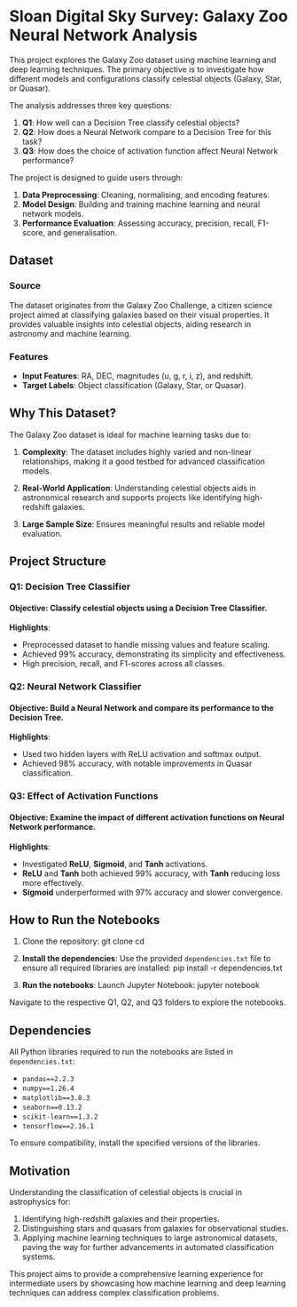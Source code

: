 # Sloan Digital Sky Survey: Galaxy Zoo Neural Network Analysis

This project explores the Galaxy Zoo dataset using machine learning and deep learning techniques. The primary objective is to investigate how different models and configurations classify celestial objects (Galaxy, Star, or Quasar).

The analysis addresses three key questions:
1. **Q1**: How well can a Decision Tree classify celestial objects?
2. **Q2**: How does a Neural Network compare to a Decision Tree for this task?
3. **Q3**: How does the choice of activation function affect Neural Network performance?

The project is designed to guide users through:

1. **Data Preprocessing**: Cleaning, normalising, and encoding features.
2. **Model Design**: Building and training machine learning and neural network models.
3. **Performance Evaluation**: Assessing accuracy, precision, recall, F1-score, and generalisation.

## Dataset
### Source
The dataset originates from the Galaxy Zoo Challenge, a citizen science project aimed at classifying galaxies based on their visual properties. It provides valuable insights into celestial objects, aiding research in astronomy and machine learning.

### Features
- **Input Features**: RA, DEC, magnitudes (u, g, r, i, z), and redshift.
- **Target Labels**: Object classification (Galaxy, Star, or Quasar).

## Why This Dataset?
The Galaxy Zoo dataset is ideal for machine learning tasks due to:

1. **Complexity**: The dataset includes highly varied and non-linear relationships, making it a good testbed for advanced classification models.

2. **Real-World Application**: Understanding celestial objects aids in astronomical research and supports projects like identifying high-redshift galaxies.

3. **Large Sample Size**: Ensures meaningful results and reliable model evaluation.

## Project Structure
### Q1: Decision Tree Classifier
#### Objective: Classify celestial objects using a Decision Tree Classifier.

**Highlights**:
  - Preprocessed dataset to handle missing values and feature scaling.
  - Achieved 99% accuracy, demonstrating its simplicity and effectiveness.
  - High precision, recall, and F1-scores across all classes.

### Q2: Neural Network Classifier
#### Objective: Build a Neural Network and compare its performance to the Decision Tree.

**Highlights**:
  - Used two hidden layers with ReLU activation and softmax output.
  - Achieved 98% accuracy, with notable improvements in Quasar classification.

### Q3: Effect of Activation Functions
#### Objective: Examine the impact of different activation functions on Neural Network performance.

**Highlights**:
  - Investigated **ReLU**, **Sigmoid**, and **Tanh** activations.
  - **ReLU** and **Tanh** both achieved 99% accuracy, with **Tanh** reducing loss more effectively.
  - **Sigmoid** underperformed with 97% accuracy and slower convergence.

## How to Run the Notebooks

1. Clone the repository:
   git clone <repository-link>
   cd <repository-folder>

2. **Install the dependencies**: Use the provided `dependencies.txt` file to ensure all required libraries are installed:
  pip install -r dependencies.txt

3. **Run the notebooks**: Launch Jupyter Notebook:
  jupyter notebook

Navigate to the respective Q1, Q2, and Q3 folders to explore the notebooks.

## Dependencies
All Python libraries required to run the notebooks are listed in `dependencies.txt`:
- `pandas==2.2.3`
- `numpy==1.26.4`
- `matplotlib==3.8.3`
- `seaborn==0.13.2`
- `scikit-learn==1.3.2`
- `tensorflow==2.16.1`

To ensure compatibility, install the specified versions of the libraries.

## Motivation
Understanding the classification of celestial objects is crucial in astrophysics for:

1. Identifying high-redshift galaxies and their properties.
2. Distinguishing stars and quasars from galaxies for observational studies.
3. Applying machine learning techniques to large astronomical datasets, paving the way for further advancements in automated classification systems.

This project aims to provide a comprehensive learning experience for intermediate users by showcasing how machine learning and deep learning techniques can address complex classification problems.
